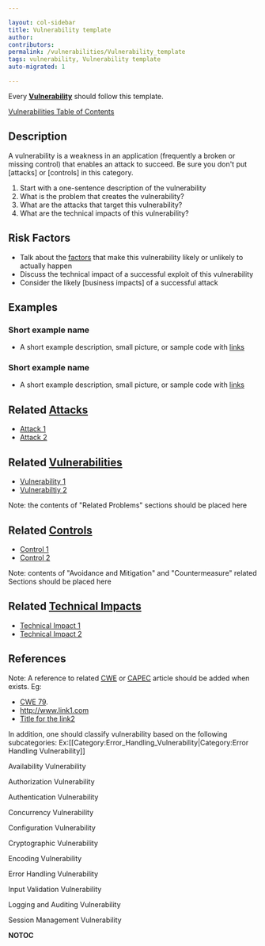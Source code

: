```yaml
---

layout: col-sidebar
title: Vulnerability template
author: 
contributors: 
permalink: /vulnerabilities/Vulnerability_template
tags: vulnerability, Vulnerability template
auto-migrated: 1

---
```


Every **[Vulnerability](Vulnerability "wikilink")** should follow this
template.

[Vulnerabilities Table of Contents](ASDR_TOC_Vulnerabilities "wikilink")

## Description

A vulnerability is a weakness in an application (frequently a broken or
missing control) that enables an attack to succeed. Be sure you don't
put \[attacks\] or \[controls\] in this category.

1.  Start with a one-sentence description of the vulnerability
2.  What is the problem that creates the vulnerability?
3.  What are the attacks that target this vulnerability?
4.  What are the technical impacts of this vulnerability?

## Risk Factors

  - Talk about the [factors](https://owasp.org/www-community/OWASP_Risk_Rating_Methodology)
    that make this vulnerability likely or unlikely to actually happen
  - Discuss the technical impact of a successful exploit of this
    vulnerability
  - Consider the likely \[business impacts\] of a successful attack

## Examples

### Short example name

  -
    A short example description, small picture, or sample code with
    [links](http://www.site.com)

### Short example name

  -
    A short example description, small picture, or sample code with
    [links](http://www.site.com)

## Related [Attacks](Attacks "wikilink")

  - [Attack 1](Attack_1 "wikilink")
  - [Attack 2](Attack_2 "wikilink")

## Related [Vulnerabilities](https://owasp.org/www-community/vulnerabilities/)

  - [Vulnerability 1](Vulnerability_1 "wikilink")
  - [Vulnerabiltiy 2](Vulnerabiltiy_2 "wikilink")

Note: the contents of "Related Problems" sections should be placed here

## Related [Controls](https://owasp.org/www-community/controls/)

  - [Control 1](Control_1 "wikilink")
  - [Control 2](Control_2 "wikilink")

Note: contents of "Avoidance and Mitigation" and "Countermeasure"
related Sections should be placed here

## Related [Technical Impacts](Technical_Impacts "wikilink")

  - [Technical Impact 1](Technical_Impact_1 "wikilink")
  - [Technical Impact 2](Technical_Impact_2 "wikilink")

## References

Note: A reference to related [CWE](http://cwe.mitre.org/) or
[CAPEC](http://capec.mitre.org/) article should be added when exists.
Eg:

  - [CWE 79](http://cwe.mitre.org/data/definitions/79.html).
  - <http://www.link1.com>
  - [Title for the link2](http://www.link2.com)

In addition, one should classify vulnerability based on the following
subcategories:
Ex:\[\[Category:Error_Handling_Vulnerability|Category:Error Handling
Vulnerability\]\]

Availability Vulnerability

Authorization Vulnerability

Authentication Vulnerability

Concurrency Vulnerability

Configuration Vulnerability

Cryptographic Vulnerability

Encoding Vulnerability

Error Handling Vulnerability

Input Validation Vulnerability

Logging and Auditing Vulnerability

Session Management Vulnerability

__NOTOC__